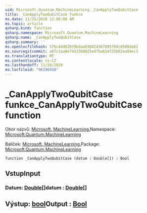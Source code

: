 ```yaml
---
uid: Microsoft.Quantum.MachineLearning._CanApplyTwoQubitCase
title: _CanApplyTwoQubitCase funkce
ms.date: 11/25/2020 12:00:00 AM
ms.topic: article
qsharp.kind: function
qsharp.namespace: Microsoft.Quantum.MachineLearning
qsharp.name: _CanApplyTwoQubitCase
qsharp.summary: ''
ms.openlocfilehash: 576c4dd62039bdaa030424367095768c0508da62
ms.sourcegitcommit: a87c1aa8e7453360025e47ba614f25b02ea84ec3
ms.translationtype: MT
ms.contentlocale: cs-CZ
ms.lasthandoff: 11/26/2020
ms.locfileid: "96196918"
---
```

# <a name="_canapplytwoqubitcase-function"></a><span data-ttu-id="1d0a9-102">_CanApplyTwoQubitCase funkce</span><span class="sxs-lookup"><span data-stu-id="1d0a9-102">_CanApplyTwoQubitCase function</span></span>

<span data-ttu-id="1d0a9-103">Obor názvů: [Microsoft. MachineLearning.](xref:Microsoft.Quantum.MachineLearning)</span><span class="sxs-lookup"><span data-stu-id="1d0a9-103">Namespace: [Microsoft.Quantum.MachineLearning](xref:Microsoft.Quantum.MachineLearning)</span></span>

<span data-ttu-id="1d0a9-104">Balíček: [Microsoft. MachineLearning.](https://nuget.org/packages/Microsoft.Quantum.MachineLearning)</span><span class="sxs-lookup"><span data-stu-id="1d0a9-104">Package: [Microsoft.Quantum.MachineLearning](https://nuget.org/packages/Microsoft.Quantum.MachineLearning)</span></span>




```qsharp
function _CanApplyTwoQubitCase (datum : Double[]) : Bool
```


## <a name="input"></a><span data-ttu-id="1d0a9-105">Vstup</span><span class="sxs-lookup"><span data-stu-id="1d0a9-105">Input</span></span>

### <a name="datum--double"></a><span data-ttu-id="1d0a9-106">Datum: [Double](xref:microsoft.quantum.lang-ref.double)[]</span><span class="sxs-lookup"><span data-stu-id="1d0a9-106">datum : [Double](xref:microsoft.quantum.lang-ref.double)[]</span></span>





## <a name="output--bool"></a><span data-ttu-id="1d0a9-107">Výstup: [bool](xref:microsoft.quantum.lang-ref.bool)</span><span class="sxs-lookup"><span data-stu-id="1d0a9-107">Output : [Bool](xref:microsoft.quantum.lang-ref.bool)</span></span>

